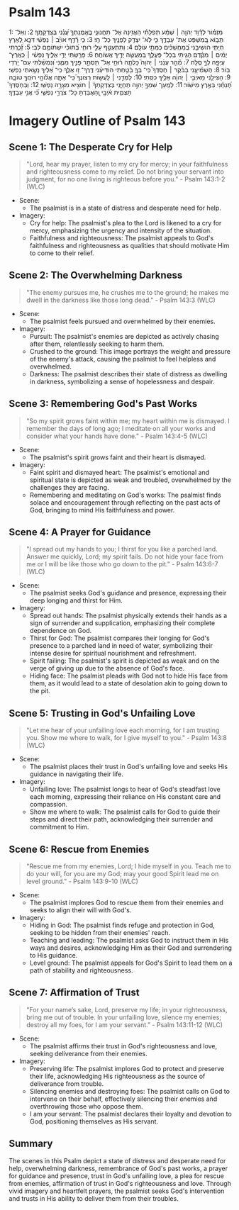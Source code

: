 # Psalm 143
1: מִזְמ֗וֹר לְדָ֫וִ֥ד יְהוָ֤ה ׀ שְׁמַ֬ע תְּפִלָּתִ֗י הַאֲזִ֥ינָה אֶל־ תַּחֲנוּנַ֑י בֶּאֱמֻנָתְךָ֥ עֲ֝נֵ֗נִי בְּצִדְקָתֶֽךָ׃
2: וְאַל־ תָּב֣וֹא בְ֭מִשְׁפָּט אֶת־ עַבְדֶּ֑ךָ כִּ֤י לֹֽא־ יִצְדַּ֖ק לְפָנֶ֣יךָ כָל־ חָֽי׃
3: כִּ֥י רָ֘דַ֤ף אוֹיֵ֨ב ׀ נַפְשִׁ֗י דִּכָּ֣א לָ֭אָרֶץ חַיָּתִ֑י הוֹשִׁיבַ֥נִי בְ֝מַחֲשַׁכִּ֗ים כְּמֵתֵ֥י עוֹלָֽם׃
4: וַתִּתְעַטֵּ֣ף עָלַ֣י רוּחִ֑י בְּ֝תוֹכִ֗י יִשְׁתּוֹמֵ֥ם לִבִּֽי׃
5: זָ֘כַ֤רְתִּי יָמִ֨ים ׀ מִקֶּ֗דֶם הָגִ֥יתִי בְכָל־ פָּעֳלֶ֑ךָ בְּֽמַעֲשֵׂ֖ה יָדֶ֣יךָ אֲשׂוֹחֵֽחַ׃
6: פֵּרַ֣שְׂתִּי יָדַ֣י אֵלֶ֑יךָ נַפְשִׁ֓י ׀ כְּאֶֽרֶץ־ עֲיֵפָ֖ה לְךָ֣ סֶֽלָה׃
7: מַ֘הֵ֤ר עֲנֵ֨נִי ׀ יְהוָה֮ כָּלְתָ֪ה ר֫וּחִ֥י אַל־ תַּסְתֵּ֣ר פָּנֶ֣יךָ מִמֶּ֑נִּי וְ֝נִמְשַׁ֗לְתִּי עִם־ יֹ֥רְדֵי בֽוֹר׃
8: הַשְׁמִ֘יעֵ֤נִי בַבֹּ֨קֶר ׀ חַסְדֶּךָ֮ כִּֽי־ בְךָ֪ בָ֫טָ֥חְתִּי הוֹדִיעֵ֗נִי דֶּֽרֶךְ־ ז֥וּ אֵלֵ֑ךְ כִּֽי־ אֵ֝לֶיךָ נָשָׂ֥אתִי נַפְשִֽׁי׃
9: הַצִּילֵ֖נִי מֵאֹיְבַ֥י ׀ יְהוָ֗ה אֵלֶ֥יךָ כִסִּֽתִי׃
10: לַמְּדֵ֤נִי ׀ לַֽעֲשׂ֣וֹת רְצוֹנֶךָ֮ כִּֽי־ אַתָּ֪ה אֱל֫וֹהָ֥י רוּחֲךָ֥ טוֹבָ֑ה תַּ֝נְחֵ֗נִי בְּאֶ֣רֶץ מִישֽׁוֹר׃
11: לְמַֽעַן־ שִׁמְךָ֣ יְהוָ֣ה תְּחַיֵּ֑נִי בְּצִדְקָתְךָ֓ ׀ תוֹצִ֖יא מִצָּרָ֣ה נַפְשִֽׁי׃
12: וּֽבְחַסְדְּךָ֮ תַּצְמִ֪ית אֹ֫יְבָ֥י וְֽ֭הַאֲבַדְתָּ כָּל־ צֹרֲרֵ֣י נַפְשִׁ֑י כִּ֝֗י אֲנִ֣י עַבְדֶּֽךָ׃

# Imagery Outline of Psalm 143

## Scene 1: The Desperate Cry for Help

> "Lord, hear my prayer,     listen to my cry for mercy; in your faithfulness and righteousness     come to my relief. Do not bring your servant into judgment,     for no one living is righteous before you." - Psalm 143:1-2 (WLC)

- Scene:
  - The psalmist is in a state of distress and desperate need for help.
- Imagery:
  - Cry for help: The psalmist's plea to the Lord is likened to a cry for mercy, emphasizing the urgency and intensity of the situation.
  - Faithfulness and righteousness: The psalmist appeals to God's faithfulness and righteousness as qualities that should motivate Him to come to their relief.

## Scene 2: The Overwhelming Darkness

> "The enemy pursues me,     he crushes me to the ground; he makes me dwell in the darkness     like those long dead." - Psalm 143:3 (WLC)

- Scene:
  - The psalmist feels pursued and overwhelmed by their enemies.
- Imagery:
  - Pursuit: The psalmist's enemies are depicted as actively chasing after them, relentlessly seeking to harm them.
  - Crushed to the ground: This image portrays the weight and pressure of the enemy's attack, causing the psalmist to feel helpless and overwhelmed.
  - Darkness: The psalmist describes their state of distress as dwelling in darkness, symbolizing a sense of hopelessness and despair.

## Scene 3: Remembering God's Past Works

> "So my spirit grows faint within me;     my heart within me is dismayed. I remember the days of long ago;     I meditate on all your works     and consider what your hands have done." - Psalm 143:4-5 (WLC)

- Scene:
  - The psalmist's spirit grows faint and their heart is dismayed.
- Imagery:
  - Faint spirit and dismayed heart: The psalmist's emotional and spiritual state is depicted as weak and troubled, overwhelmed by the challenges they are facing.
  - Remembering and meditating on God's works: The psalmist finds solace and encouragement through reflecting on the past acts of God, bringing to mind His faithfulness and power.

## Scene 4: A Prayer for Guidance

> "I spread out my hands to you;     I thirst for you like a parched land. Answer me quickly, Lord;     my spirit fails. Do not hide your face from me     or I will be like those who go down to the pit." - Psalm 143:6-7 (WLC)

- Scene:
  - The psalmist seeks God's guidance and presence, expressing their deep longing and thirst for Him.
- Imagery:
  - Spread out hands: The psalmist physically extends their hands as a sign of surrender and supplication, emphasizing their complete dependence on God.
  - Thirst for God: The psalmist compares their longing for God's presence to a parched land in need of water, symbolizing their intense desire for spiritual nourishment and refreshment.
  - Spirit failing: The psalmist's spirit is depicted as weak and on the verge of giving up due to the absence of God's face.
  - Hiding face: The psalmist pleads with God not to hide His face from them, as it would lead to a state of desolation akin to going down to the pit.

## Scene 5: Trusting in God's Unfailing Love

> "Let me hear of your unfailing love each morning,     for I am trusting you. Show me where to walk,     for I give myself to you." - Psalm 143:8 (WLC)

- Scene:
  - The psalmist places their trust in God's unfailing love and seeks His guidance in navigating their life.
- Imagery:
  - Unfailing love: The psalmist longs to hear of God's steadfast love each morning, expressing their reliance on His constant care and compassion.
  - Show me where to walk: The psalmist calls for God to guide their steps and direct their path, acknowledging their surrender and commitment to Him.

## Scene 6: Rescue from Enemies

> "Rescue me from my enemies, Lord;     I hide myself in you. Teach me to do your will,     for you are my God; may your good Spirit     lead me on level ground." - Psalm 143:9-10 (WLC)

- Scene:
  - The psalmist implores God to rescue them from their enemies and seeks to align their will with God's.
- Imagery:
  - Hiding in God: The psalmist finds refuge and protection in God, seeking to be hidden from their enemies' reach.
  - Teaching and leading: The psalmist asks God to instruct them in His ways and desires, acknowledging Him as their God and surrendering to His guidance.
  - Level ground: The psalmist appeals for God's Spirit to lead them on a path of stability and righteousness.

## Scene 7: Affirmation of Trust

> "For your name’s sake, Lord, preserve my life;     in your righteousness, bring me out of trouble.     In your unfailing love, silence my enemies;     destroy all my foes,     for I am your servant." - Psalm 143:11-12 (WLC)

- Scene:
  - The psalmist affirms their trust in God's righteousness and love, seeking deliverance from their enemies.
- Imagery:
  - Preserving life: The psalmist implores God to protect and preserve their life, acknowledging His righteousness as the source of deliverance from trouble.
  - Silencing enemies and destroying foes: The psalmist calls on God to intervene on their behalf, effectively silencing their enemies and overthrowing those who oppose them.
  - I am your servant: The psalmist declares their loyalty and devotion to God, positioning themselves as His servant.

## Summary

The scenes in this Psalm depict a state of distress and desperate need for help, overwhelming darkness, remembrance of God's past works, a prayer for guidance and presence, trust in God's unfailing love, a plea for rescue from enemies, affirmation of trust in God's righteousness and love. Through vivid imagery and heartfelt prayers, the psalmist seeks God's intervention and trusts in His ability to deliver them from their troubles.